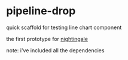 # pipeline-drop
quick scaffold for testing line chart component

the first prototype for [nightingale](https://github.com/Financial-Times/nightingale)

note: i've included all the dependencies
